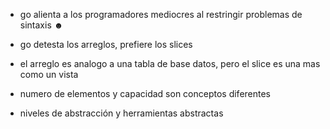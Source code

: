 * go alienta a los programadores mediocres al restringir problemas de sintaxis ☻

* go detesta los arreglos, prefiere los slices

* el arreglo es analogo a una tabla de base datos, pero el slice es una mas como un vista

* numero de elementos y capacidad son conceptos diferentes

* niveles de abstracción y herramientas abstractas